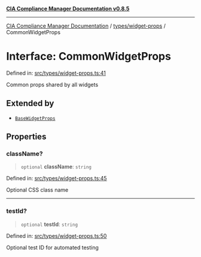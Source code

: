[**CIA Compliance Manager Documentation v0.8.5**](../../../README.md)

***

[CIA Compliance Manager Documentation](../../../modules.md) / [types/widget-props](../README.md) / CommonWidgetProps

# Interface: CommonWidgetProps

Defined in: [src/types/widget-props.ts:41](https://github.com/Hack23/cia-compliance-manager/blob/3ae0301247f765ba03c8c0fe645db4718bb8af76/src/types/widget-props.ts#L41)

Common props shared by all widgets

## Extended by

- [`BaseWidgetProps`](../../widgets/interfaces/BaseWidgetProps.md)

## Properties

### className?

> `optional` **className**: `string`

Defined in: [src/types/widget-props.ts:45](https://github.com/Hack23/cia-compliance-manager/blob/3ae0301247f765ba03c8c0fe645db4718bb8af76/src/types/widget-props.ts#L45)

Optional CSS class name

***

### testId?

> `optional` **testId**: `string`

Defined in: [src/types/widget-props.ts:50](https://github.com/Hack23/cia-compliance-manager/blob/3ae0301247f765ba03c8c0fe645db4718bb8af76/src/types/widget-props.ts#L50)

Optional test ID for automated testing
